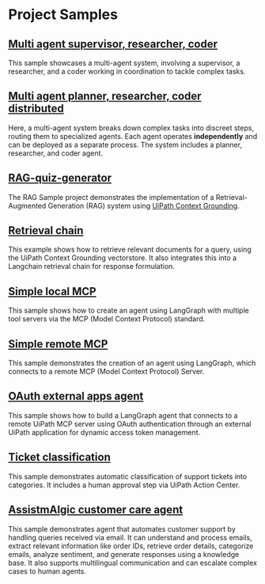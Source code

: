 # Project Samples

## [Multi agent supervisor, researcher, coder](multi-agent-supervisor-researcher-coder)
This sample showcases a multi-agent system, involving a supervisor, a researcher, and a coder working in coordination to tackle complex tasks.

## [Multi agent planner, researcher, coder distributed](multi-agent-planner-researcher-coder-distributed)
Here, a multi-agent system breaks down complex tasks into discreet steps, routing them to specialized agents. Each agent operates **independently** and can be deployed as a separate process. The system includes a planner, researcher, and coder agent.

## [RAG-quiz-generator](RAG-quiz-generator)
The RAG Sample project demonstrates the implementation of a Retrieval-Augmented Generation (RAG) system using [UiPath Context Grounding](https://docs.uipath.com/automation-cloud/automation-cloud/latest/admin-guide/about-context-grounding).

## [Retrieval chain](retrieval-chain)
This example shows how to retrieve relevant documents for a query, using the UiPath Context Grounding vectorstore. It also integrates this into a Langchain retrieval chain for response formulation.

## [Simple local MCP](simple-local-mcp)
This sample shows how to create an agent using LangGraph with multiple tool servers via the MCP (Model Context Protocol) standard.

## [Simple remote MCP](simple-remote-mcp)
This sample demonstrates the creation of an agent using LangGraph, which connects to a remote MCP (Model Context Protocol) Server.

## [OAuth external apps agent](oauth-external-apps-agent)
This sample shows how to build a LangGraph agent that connects to a remote UiPath MCP server using OAuth authentication through an external UiPath application for dynamic access token management.

## [Ticket classification](ticket-classification)
This sample demonstrates automatic classification of support tickets into categories. It includes a human approval step via UiPath Action Center.

## [AssistmAIgic customer care agent](assistmAIgic-customer-care-agent)
This sample demonstrates agent that automates customer support by handling queries received via email. It can understand and process emails, extract relevant information like order IDs, retrieve order details, categorize emails, analyze sentiment, and generate responses using a knowledge base. It also supports multilingual communication and can escalate complex cases to human agents.
